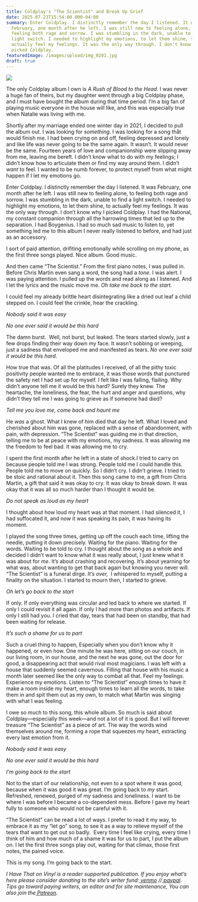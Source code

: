 ```yaml
---
title: Coldplay's "The Scientist" and Break Up Grief
date: 2025-07-23T15:54:00.000-04:00
summary: Enter Coldplay. I distinctly remember the day I listened. It was
  February, one month after he left. I was still new to feeling alone, to
  feeling both rage and sorrow. I was stumbling in the dark, unable to find a
  light switch. I needed to highlight my emotions, to let them shine, to
  actually feel my feelings. It was the only way through. I don’t know why I
  picked Coldplay.
featuredImage: /images/upload/img_0201.jpg
draft: true
---
```

![](/images/upload/img_0201.jpg)

The only Coldplay album I own is *A Rush of Blood to the Head*. I was never a huge fan of theirs, but my daughter went through a big Coldplay phase, and I must have bought the album during that time period. I’m a big fan of playing music everyone in the house will like, and this was especially true when Natalie was living with me.

Shortly after my marriage ended one winter day in 2021, I decided to pull the album out. I was looking for *something*. I was looking for a song thåt would finish me. I had been crying on and off, feeling depressed and lonely and like life was never going to be the same again. It wasn’t. It would never be the same. Fourteen years of love and companionship were slipping away from me, leaving me bereft. I didn’t know what to do with my feelings; I didn’t know how to articulate them or find my way around them. I didn’t *want* to feel. I wanted to be numb forever, to protect myself from what might happen if I let my emotions go.

Enter Coldplay. I distinctly remember the day I listened. It was February, one month after he left. I was still new to feeling alone, to feeling both rage and sorrow. I was stumbling in the dark, unable to find a light switch. I needed to highlight my emotions, to let them shine, to actually feel my feelings. It was the only way through. I don’t know why I picked Coldplay. I had the National, my constant companion through all the harrowing times that led up to the separation. I had Boygenius. I had so much sad music to listen to, yet something led me to this album I never really listened to before, and had just as an accessory. 

I sort of paid attention, drifiting emotionally while scrolling on my phone, as the first three songs played. Nice album. Good music.

And then came “The Scientist.” From the first piano notes, I was pulled in. Before Chris Martin even sang a word, the song had a *tone*. I was alert. I was paying attention. I pulled up the words and read along as I listened. And I let the lyrics and the music move me. *Oh take me back to the start.*

I could feel my already brittle heart disintegrating like a dried out leaf a child stepped on. I could feel the crinkle, hear the crackling. 

*Nobody said it was easy*

*No one ever said it would be this hard*

The damn burst.  Well, not burst, but leaked. The tears started slowly, just a few drops finding their way down my face. It wasn’t sobbing or weeping, just a sadness that enveloped me and manifested as tears. *No one ever said it would be this hard.* 

How true that was. Of all the platitudes I received, of all the pithy toxic positivity people wanted me to embrace, it was those words that punctured the safety net I had set up for myself. I felt like I was falling, flailing. Why didn’t anyone tell me it would be this hard? Surely they knew. The heartache, the loneliness, the fear, the hurt and anger and questions, why didn’t they tell me I was going to grieve as if someone had died? 

*Tell me you love me, come back and haunt me*

He *was* a ghost. What I knew of him died that day he left. What I loved and cherished about him was gone, replaced with a sense of abandonment, with pain, with depression. “The Scientist” was guiding me in that direction, telling me to be at peace with my emotions, my sadness. It was allowing me the freedom to feel bad. It was allowing me to cry. 

I spent the first month after he left in a state of shock.I tried to carry on because people told me I was strong. People told me I could handle this. People told me to move on quickly. So I didn’t cry. I didn’t grieve. I tried to be stoic and rational about it. Then this song came to me, a gift from Chris Martin, a gift that said it was okay to cry. It was okay to break down. It was okay that it was all so much harder than I thought it would be.

*Do not speak as loud as my heart*

I thought about how loud my heart was at that moment. I had silenced it, I had suffocated it, and now it was speaking its pain, it was having its moment. 

I played the song three times, getting up off the couch each time, lifting the needle, putting it down precisely. Waiting for the piano. Waiting for the words. Waiting to be told to cry. I thought about the song as a whole and decided I didn’t want to know what it was really about, I just knew what it was about for *me*. It’s about crashing and recovering. It’s about yearning for what was, about wanting to get that back again but knowing you never will. “The Scientist” is a funeral dirge. *It’s over,*  I whispered to myself, putting a finality on the situation. I started to mourn then, I started to grieve. 

*Oh let’s go back to the start*

If only. If only everything was circular and led back to where we started. If only I could revisit it all again. If only I had more than photos and artifacts. If only I still had you. I cried that day, tears that had been on standby, that had been waiting for release. 

*It’s such a shame for us to part*

Such a cruel thing to happen, Especially when you don’t know why it happened, or even how. One minute he was here, sitting on our couch, in our living room, in our house, and the next he was gone, out the door for good, a disappearing act that would rival most magicians. I was left with a house that suddenly seemed cavernous. Filling that house with his music a month later seemed like the only way to combat all that. Feel my feelings. Experience my emotions. Listen to “The Scientist” enough times to have it make a room inside my heart, enough times to learn all the words, to take them in and spit them out as my own, to match what Martin was singing with what I was feeling.

I owe so much to this song, this whole album. So much is said about Coldplay—especially this week—and not a lot of it is good. But I will forever treasure “The Scientist” as a piece of art. The way the words wind themselves around me, forming a rope that squeezes my heart, extracting every last emotion from it.

*Nobody said it was easy*

*No one ever said it would be this hard*

*I’m going back to the start*

Not to the start of our relationship, not even to a spot where it was good, because when it was good it was great. I’m going back to *my* start. Refreshed, renewed, purged of my sadness and loneliness. I want to be where I was before I became a co-dependent mess. Before I gave my heart fully to someone who would not be careful with it.

“The Scientist” can be read a lot of ways. I prefer to read it my way, to embrace it as my “let go” song, to see it as a way to relieve myself of the tears that want to get out so badly.  Every time I feel like crying, every time I think of him and how much of a shame it was for us to part, I put the album on. I let the first three songs play out, waiting for that climax, those first notes, the pained voice. 

This is my song. I’m going back to the start.



*I Have That on Vinyl is a reader supported publication. If you enjoy what’s here please consider donating to the site’s writer fund:[ venmo](https://account.venmo.com/u/Michele-Catalano2659) //[ paypal](https://www.paypal.com/paypalme/goingitaloneny?country.x=US&locale.x=en_US)*. *Tips go toward paying writers, an editor and for site maintenance, You can also join the[ Patreon](https://www.patreon.com/c/IHaveThatonVinyl).*

